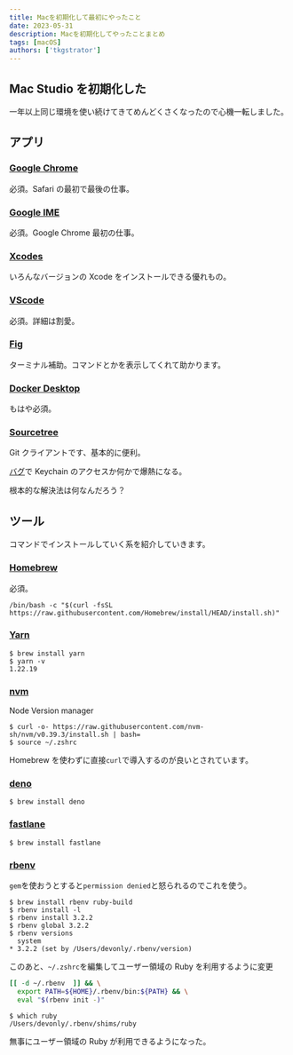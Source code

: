 ```yaml
---
title: Macを初期化して最初にやったこと
date: 2023-05-31
description: Macを初期化してやったことまとめ
tags: [macOS]
authors: ['tkgstrator']
---
```


## Mac Studio を初期化した

一年以上同じ環境を使い続けてきてめんどくさくなったので心機一転しました。

## アプリ

### [Google Chrome](https://www.google.com/chrome/)

必須。Safari の最初で最後の仕事。

### [Google IME](https://www.google.co.jp/ime/)

必須。Google Chrome 最初の仕事。

### [Xcodes](https://www.xcodes.app/)

いろんなバージョンの Xcode をインストールできる優れもの。

### [VScode](https://code.visualstudio.com/)

必須。詳細は割愛。

### [Fig](https://fig.io/)

ターミナル補助。コマンドとかを表示してくれて助かります。

### [Docker Desktop](https://www.docker.com/products/docker-desktop/)

もはや必須。

### [Sourcetree](https://www.sourcetreeapp.com/)

Git クライアントです、基本的に便利。

[バグ](https://qiita.com/katzueno/items/97222296337827f81ab0)で Keychain のアクセスか何かで爆熱になる。

根本的な解決法は何なんだろう？

## ツール

コマンドでインストールしていく系を紹介していきます。

### [Homebrew](https://brew.sh/)

必須。

```
/bin/bash -c "$(curl -fsSL https://raw.githubusercontent.com/Homebrew/install/HEAD/install.sh)"
```

### [Yarn](https://yarnpkg.com/)

```
$ brew install yarn
$ yarn -v
1.22.19
```

### [nvm](https://github.com/nvm-sh/nvm)

Node Version manager

```
$ curl -o- https://raw.githubusercontent.com/nvm-sh/nvm/v0.39.3/install.sh | bash=
$ source ~/.zshrc
```

Homebrew を使わずに直接`curl`で導入するのが良いとされています。

### [deno](https://deno.com/)

```
$ brew install deno
```

### [fastlane](https://fastlane.tools/)

```
$ brew install fastlane
```

### [rbenv]()

`gem`を使おうとすると`permission denied`と怒られるのでこれを使う。

```
$ brew install rbenv ruby-build
$ rbenv install -l
$ rbenv install 3.2.2
$ rbenv global 3.2.2
$ rbenv versions
  system
* 3.2.2 (set by /Users/devonly/.rbenv/version)
```

このあと、`~/.zshrc`を編集してユーザー領域の Ruby を利用するように変更

```zsh
[[ -d ~/.rbenv  ]] && \
  export PATH=${HOME}/.rbenv/bin:${PATH} && \
  eval "$(rbenv init -)"
```

```
$ which ruby
/Users/devonly/.rbenv/shims/ruby
```

無事にユーザー領域の Ruby が利用できるようになった。
